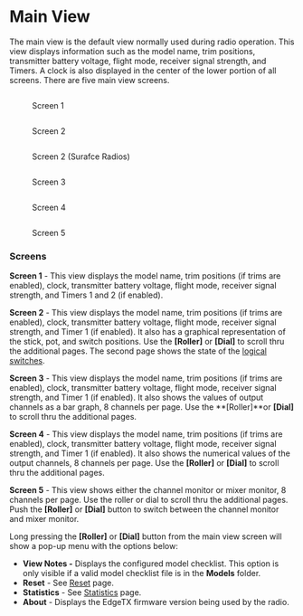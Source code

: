 # Main View

The main view is the default view normally used during radio operation. This view displays information such as the model name, trim positions, transmitter battery voltage, flight mode, receiver signal strength, and Timers. A clock is also displayed in the center of the lower portion of all screens. There are five main view screens.



<div>

<figure><img src="/.gitbook/assets/bwview1.png" alt=""><figcaption><p>Screen 1</p></figcaption></figure>

 

<figure><img src="/.gitbook/assets/bwview2.png" alt=""><figcaption><p>Screen 2</p></figcaption></figure>

 

<figure><img src="/.gitbook/assets/BWScreen6 (1).png" alt=""><figcaption><p>Screen 2 (Surafce Radios)</p></figcaption></figure>

</div>

<div>

<figure><img src="/.gitbook/assets/bwview3.png" alt=""><figcaption><p>Screen 3</p></figcaption></figure>

 

<figure><img src="/.gitbook/assets/bwview4.png" alt=""><figcaption><p>Screen 4</p></figcaption></figure>

 

<figure><img src="/.gitbook/assets/bwview5.png" alt=""><figcaption><p>Screen 5</p></figcaption></figure>

</div>

### Screens

**Screen 1** - This view displays the model name, trim positions (if trims are enabled), clock, transmitter battery voltage, flight mode, receiver signal strength, and Timers 1 and 2 (if enabled).

**Screen 2** - This view displays the model name, trim positions (if trims are enabled), clock,  transmitter battery voltage, flight mode, receiver signal strength, and Timer 1 (if enabled). It also has a graphical representation of the stick, pot, and switch positions. Use the **\[Roller]** or **\[Dial]** to scroll thru the additional pages. The second page shows the state of the [logical switches](../model-select/logical-switches.md).

**Screen 3** - This view displays the model name, trim positions (if trims are enabled), clock,  transmitter battery voltage, flight mode, receiver signal strength, and Timer 1 (if enabled). It also shows the values of output channels as a bar graph, 8 channels per page. Use the **\[Roller]**or **\[Dial]** to scroll thru the additional pages.&#x20;

**Screen 4** - This view displays the model name, trim positions (if trims are enabled), clock, transmitter battery voltage, flight mode, receiver signal strength, and Timer 1 (if enabled). It also shows the numerical values of the output channels, 8 channels per page. Use the **\[Roller]** or **\[Dial]** to scroll thru the additional pages.

**Screen 5** - This view shows either the channel monitor or mixer monitor, 8 channels per page. Use the roller or dial to scroll thru the additional pages. Push the **\[Roller]** or **\[Dial]** button to switch between the channel monitor and mixer monitor.

Long pressing the **\[Roller]** or **\[Dial]** button from the main view screen will show a pop-up menu with the options below:

* **View Notes -** Displays the configured model checklist. This option is only visible if a valid model checklist file is in the **Models** folder.
* **Reset** - See [Reset](reset.md) page.
* **Statistics** - See [Statistics](statistics.md) page.
* **About** - Displays the EdgeTX firmware version being used by the radio.

